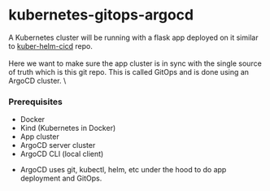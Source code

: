 # kubernetes-gitops-argocd
A Kubernetes cluster will be running with a flask app deployed on it similar to [kuber-helm-cicd](https://github.com/memor24/kuber-helm-cicd) repo. \
\
Here we want to make sure the app cluster is in sync with the single source of truth which is this git repo. This is called GitOps and is done using an ArgoCD cluster. \

### Prerequisites

- Docker
- Kind (Kubernetes in Docker)
- App cluster
- ArgoCD server cluster
- ArgoCD CLI (local client) 
* ArgoCD uses git, kubectl, helm, etc under the hood to do app deployment and GitOps.
